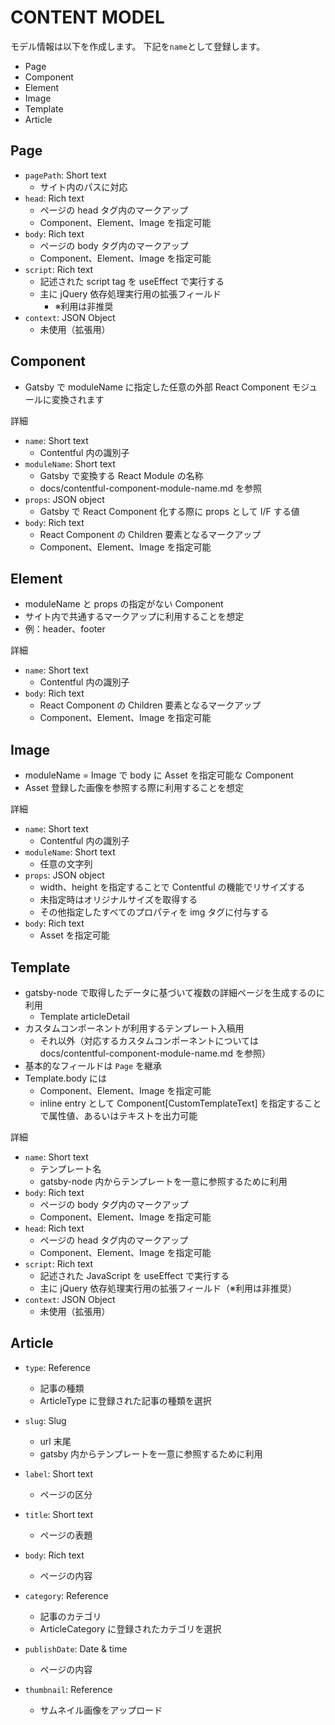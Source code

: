 # CONTENT MODEL

モデル情報は以下を作成します。
下記を`name`として登録します。

- Page
- Component
- Element
- Image
- Template
- Article

## Page

- `pagePath`: Short text
  - サイト内のパスに対応
- `head`: Rich text
  - ページの head タグ内のマークアップ
  - Component、Element、Image を指定可能
- `body`: Rich text
  - ページの body タグ内のマークアップ
  - Component、Element、Image を指定可能
- `script`: Rich text
  - 記述された script tag を useEffect で実行する
  - 主に jQuery 依存処理実行用の拡張フィールド
    - ※利用は非推奨
- `context`: JSON Object
  - 未使用（拡張用）

## Component

- Gatsby で moduleName に指定した任意の外部 React Component モジュールに変換されます

詳細

- `name`: Short text
  - Contentful 内の識別子
- `moduleName`: Short text
  - Gatsby で変換する React Module の名称
  - docs/contentful-component-module-name.md を参照
- `props`: JSON object
  - Gatsby で React Component 化する際に props として I/F する値
- `body`: Rich text
  - React Component の Children 要素となるマークアップ
  - Component、Element、Image を指定可能

## Element

- moduleName と props の指定がない Component
- サイト内で共通するマークアップに利用することを想定
- 例：header、footer

詳細

- `name`: Short text
  - Contentful 内の識別子
- `body`: Rich text
  - React Component の Children 要素となるマークアップ
  - Component、Element、Image を指定可能

## Image

- moduleName = Image で body に Asset を指定可能な Component
- Asset 登録した画像を参照する際に利用することを想定

詳細

- `name`: Short text
  - Contentful 内の識別子
- `moduleName`: Short text
  - 任意の文字列
- `props`: JSON object
  - width、height を指定することで Contentful の機能でリサイズする
  - 未指定時はオリジナルサイズを取得する
  - その他指定したすべてのプロパティを img タグに付与する
- `body`: Rich text
  - Asset を指定可能

## Template

- gatsby-node で取得したデータに基づいて複数の詳細ページを生成するのに利用
  - Template articleDetail
- カスタムコンポーネントが利用するテンプレート入稿用
  - それ以外（対応するカスタムコンポーネントについては docs/contentful-component-module-name.md を参照）
- 基本的なフィールドは `Page` を継承
- Template.body には
  - Component、Element、Image を指定可能
  - inline entry として Component[CustomTemplateText] を指定することで属性値、あるいはテキストを出力可能

詳細

- `name`: Short text
  - テンプレート名
  - gatsby-node 内からテンプレートを一意に参照するために利用
- `body`: Rich text
  - ページの body タグ内のマークアップ
  - Component、Element、Image を指定可能
- `head`: Rich text
  - ページの head タグ内のマークアップ
  - Component、Element、Image を指定可能
- `script`: Rich text
  - 記述された JavaScript を useEffect で実行する
  - 主に jQuery 依存処理実行用の拡張フィールド（※利用は非推奨）
- `context`: JSON Object
  - 未使用（拡張用）

## Article

- `type`: Reference

  - 記事の種類
  - ArticleType に登録された記事の種類を選択

- `slug`: Slug

  - url 末尾
  - gatsby 内からテンプレートを一意に参照するために利用

- `label`: Short text

  - ページの区分

- `title`: Short text

  - ページの表題

- `body`: Rich text

  - ページの内容

- `category`: Reference

  - 記事のカテゴリ
  - ArticleCategory に登録されたカテゴリを選択

- `publishDate`: Date & time

  - ページの内容

- `thumbnail`: Reference
  - サムネイル画像をアップロード

